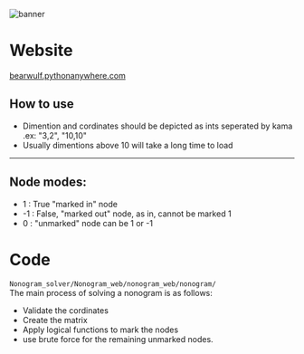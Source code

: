 ![banner](https://user-images.githubusercontent.com/71436829/132109244-f473aa7b-1a6a-444d-baef-9d9cc101484c.png)
# Website

[bearwulf.pythonanywhere.com](http://bearwulf.pythonanywhere.com)

## How to use
- Dimention and cordinates should be depicted as ints seperated by kama
.ex: "3,2", "10,10"
- Usually dimentions above 10 will take a long time to load 
-----
## Node modes:
-  1 : True "marked in" node 
- -1 : False, "marked out" node, as in, cannot be marked 1
-  0 : "unmarked" node can be 1 or -1
# Code
`Nonogram_solver/Nonogram_web/nonogram_web/nonogram/ `
<br/>The main process of solving a nonogram is as follows:
- Validate the cordinates
- Create the matrix
- Apply logical functions to mark the nodes 
- use brute force for the remaining unmarked nodes.

